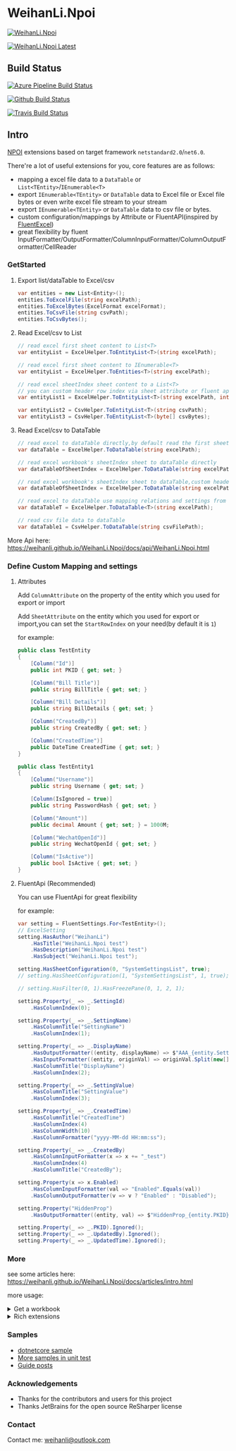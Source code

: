 # WeihanLi.Npoi

[![WeihanLi.Npoi](https://img.shields.io/nuget/v/WeihanLi.Npoi)](https://www.nuget.org/packages/WeihanLi.Npoi/)

[![WeihanLi.Npoi Latest](https://img.shields.io/nuget/vpre/WeihanLi.Npoi)](https://www.nuget.org/packages/WeihanLi.Npoi/absoluteLatest)

## Build Status

[![Azure Pipeline Build Status](https://weihanli.visualstudio.com/Pipelines/_apis/build/status/WeihanLi.WeihanLi.Npoi?branchName=dev)](https://weihanli.visualstudio.com/Pipelines/_build/latest?definitionId=13&branchName=dev)

[![Github Build Status](https://github.com/WeihanLi/WeihanLi.Npoi/workflows/dotnetcore/badge.svg?branch=dev)](https://github.com/WeihanLi/WeihanLi.Npoi/actions?query=workflow%3Adotnetcore+branch%3Adev)

[![Travis Build Status](https://travis-ci.org/WeihanLi/WeihanLi.Npoi.svg?branch=dev)](https://travis-ci.org/WeihanLi/WeihanLi.Npoi)

## Intro

[NPOI](https://github.com/tonyqus/npoi) extensions based on target framework `netstandard2.0`/`net6.0`.

There're a lot of useful extensions for you, core features are as follows:

- mapping a excel file data to a `DataTable` or `List<TEntity>`/`IEnumerable<T>`
- export `IEnumerable<TEntity>` or `DataTable` data to Excel file or Excel file bytes or even write excel file stream to your stream
- export `IEnumerable<TEntity>` or `DataTable` data to csv file or bytes.
- custom configuration/mappings by Attribute or FluentAPI(inspired by [FluentExcel](https://github.com/Arch/FluentExcel/))
- great flexibility by fluent InputFormatter/OutputFormatter/ColumnInputFormatter/ColumnOutputFormatter/CellReader

### GetStarted

1. Export list/dataTable to Excel/csv

    ``` csharp
    var entities = new List<Entity>();
    entities.ToExcelFile(string excelPath);
    entities.ToExcelBytes(ExcelFormat excelFormat);
    entities.ToCsvFile(string csvPath);
    entities.ToCsvBytes();
    ```

2. Read Excel/csv to List

    ``` csharp
    // read excel first sheet content to List<T>
    var entityList = ExcelHelper.ToEntityList<T>(string excelPath);

    // read excel first sheet content to IEnumerable<T>
    var entityList = ExcelHelper.ToEntities<T>(string excelPath);

    // read excel sheetIndex sheet content to a List<T>
    // you can custom header row index via sheet attribute or fluent api HasSheet
    var entityList1 = ExcelHelper.ToEntityList<T>(string excelPath, int sheetIndex);

    var entityList2 = CsvHelper.ToEntityList<T>(string csvPath);
    var entityList3 = CsvHelper.ToEntityList<T>(byte[] csvBytes);
    ```

3. Read Excel/csv to DataTable

    ``` csharp
    // read excel to dataTable directly,by default read the first sheet content
    var dataTable = ExcelHelper.ToDataTable(string excelPath);

    // read excel workbook's sheetIndex sheet to dataTable directly
    var dataTableOfSheetIndex = ExcelHelper.ToDataTable(string excelPath, int sheetIndex);

    // read excel workbook's sheetIndex sheet to dataTable,custom headerRowIndex
    var dataTableOfSheetIndex = ExcelHelper.ToDataTable(string excelPath, int sheetIndex, int headerRowIndex);

    // read excel to dataTable use mapping relations and settings from typeof(T),by default read the first sheet content
    var dataTableT = ExcelHelper.ToDataTable<T>(string excelPath);

    // read csv file data to dataTable
    var dataTable1 = CsvHelper.ToDataTable(string csvFilePath);
    ```

More Api here: <https://weihanli.github.io/WeihanLi.Npoi/docs/api/WeihanLi.Npoi.html>

### Define Custom Mapping and settings

1. Attributes

    Add `ColumnAttribute` on the property of the entity which you used for export or import

    Add `SheetAttribute` on the entity which you used for export or import,you can set the `StartRowIndex` on your need(by default it is `1`)

    for example:

    ``` csharp
    public class TestEntity
    {
        [Column("Id")]
        public int PKID { get; set; }

        [Column("Bill Title")]
        public string BillTitle { get; set; }

        [Column("Bill Details")]
        public string BillDetails { get; set; }

        [Column("CreatedBy")]
        public string CreatedBy { get; set; }

        [Column("CreatedTime")]
        public DateTime CreatedTime { get; set; }
    }

    public class TestEntity1
    {
        [Column("Username")]
        public string Username { get; set; }

        [Column(IsIgnored = true)]
        public string PasswordHash { get; set; }

        [Column("Amount")]
        public decimal Amount { get; set; } = 1000M;

        [Column("WechatOpenId")]
        public string WechatOpenId { get; set; }

        [Column("IsActive")]
        public bool IsActive { get; set; }
    }
    ```

1. FluentApi (Recommended)

    You can use FluentApi for great flexibility

    for example:

    ``` csharp
    var setting = FluentSettings.For<TestEntity>();
    // ExcelSetting
    setting.HasAuthor("WeihanLi")
        .HasTitle("WeihanLi.Npoi test")
        .HasDescription("WeihanLi.Npoi test")
        .HasSubject("WeihanLi.Npoi test");

    setting.HasSheetConfiguration(0, "SystemSettingsList", true);
    // setting.HasSheetConfiguration(1, "SystemSettingsList", 1, true);

    // setting.HasFilter(0, 1).HasFreezePane(0, 1, 2, 1);

    setting.Property(_ => _.SettingId)
        .HasColumnIndex(0);

    setting.Property(_ => _.SettingName)
        .HasColumnTitle("SettingName")
        .HasColumnIndex(1);

    setting.Property(_ => _.DisplayName)
        .HasOutputFormatter((entity, displayName) => $"AAA_{entity.SettingName}_{displayName}")
        .HasInputFormatter((entity, originVal) => originVal.Split(new[] { '_' })[2])
        .HasColumnTitle("DisplayName")
        .HasColumnIndex(2);

    setting.Property(_ => _.SettingValue)
        .HasColumnTitle("SettingValue")
        .HasColumnIndex(3);

    setting.Property(_ => _.CreatedTime)
        .HasColumnTitle("CreatedTime")
        .HasColumnIndex(4)
        .HasColumnWidth(10)
        .HasColumnFormatter("yyyy-MM-dd HH:mm:ss");

    setting.Property(_ => _.CreatedBy)
        .HasColumnInputFormatter(x => x += "_test")
        .HasColumnIndex(4)
        .HasColumnTitle("CreatedBy");

    setting.Property(x => x.Enabled)
        .HasColumnInputFormatter(val => "Enabled".Equals(val))
        .HasColumnOutputFormatter(v => v ? "Enabled" : "Disabled");

    setting.Property("HiddenProp")
        .HasOutputFormatter((entity, val) => $"HiddenProp_{entity.PKID}");

    setting.Property(_ => _.PKID).Ignored();
    setting.Property(_ => _.UpdatedBy).Ignored();
    setting.Property(_ => _.UpdatedTime).Ignored();
    ```

### More

see some articles here: <https://weihanli.github.io/WeihanLi.Npoi/docs/articles/intro.html> 

more usage:

<details>
<summary>Get a workbook</summary>

``` csharp
// load excel workbook from file
var workbook = LoadExcel(string excelPath);

// prepare a workbook accounting to excelPath
var workbook = PrepareWorkbook(string excelPath);

// prepare a workbook accounting to excelPath and custom excel settings
var workbook = PrepareWorkbook(string excelPath, ExcelSetting excelSetting);

// prepare a workbook whether *.xls file
var workbook = PrepareWorkbook(bool isXls);

// prepare a workbook whether *.xls file and custom excel setting
var workbook = PrepareWorkbook(bool isXlsx, ExcelSetting excelSetting);
```

</details>

<details>
<summary>Rich extensions</summary>

``` csharp
List<TEntity> ToEntityList<TEntity>([NotNull]this IWorkbook workbook)

DataTable ToDataTable([NotNull]this IWorkbook workbook)

ISheet ImportData<TEntity>([NotNull] this ISheet sheet, DataTable dataTable)

int ImportData<TEntity>([NotNull] this IWorkbook workbook, IEnumerable<TEntity> list,
            int sheetIndex)

int ImportData<TEntity>([NotNull] this ISheet sheet, IEnumerable<TEntity> list)

int ImportData<TEntity>([NotNull] this IWorkbook workbook, [NotNull] DataTable dataTable,
            int sheetIndex)

ToExcelFile<TEntity>([NotNull] this IEnumerable<TEntity> entityList,
            [NotNull] string excelPath)

int ToExcelStream<TEntity>([NotNull] this IEnumerable<TEntity> entityList,
            [NotNull] Stream stream)

byte[] ToExcelBytes<TEntity>([NotNull] this IEnumerable<TEntity> entityList)

int ToExcelFile([NotNull] this DataTable dataTable, [NotNull] string excelPath)

int ToExcelStream([NotNull] this DataTable dataTable, [NotNull] Stream stream)

byte[] ToExcelBytes([NotNull] this DataTable dataTable)

byte[] ToExcelBytes([NotNull] this IWorkbook workbook)

int WriteToFile([NotNull] this IWorkbook workbook, string filePath)

object GetCellValue([NotNull] this ICell cell, Type propertyType)

T GetCellValue<T>([NotNull] this ICell cell)

void SetCellValue([NotNull] this ICell cell, object value)

byte[] ToCsvBytes<TEntity>(this IEnumerable<TEntity> entities, bool includeHeader)

ToCsvFile<TEntity>(this IEnumerable<TEntity> entities, string filePath, bool includeHeader)

void ToCsvFile(this DataTable dt, string filePath, bool includeHeader)

byte[] ToCsvBytes(this DataTable dt, bool includeHeader)

```

</details>

### Samples

- [dotnetcore sample](https://github.com/WeihanLi/WeihanLi.Npoi/blob/dev/samples/DotNetCoreSample/Program.cs)
- [More samples in unit test](https://github.com/WeihanLi/WeihanLi.Npoi/blob/dev/test/WeihanLi.Npoi.Test/ExcelTest.cs)
- [Guide posts](https://weihanli.github.io/WeihanLi.Npoi/docs/articles/intro.html)

### Acknowledgements

- Thanks for the contributors and users for this project
- Thanks JetBrains for the open source ReSharper license

### Contact

Contact me: <weihanli@outlook.com>
